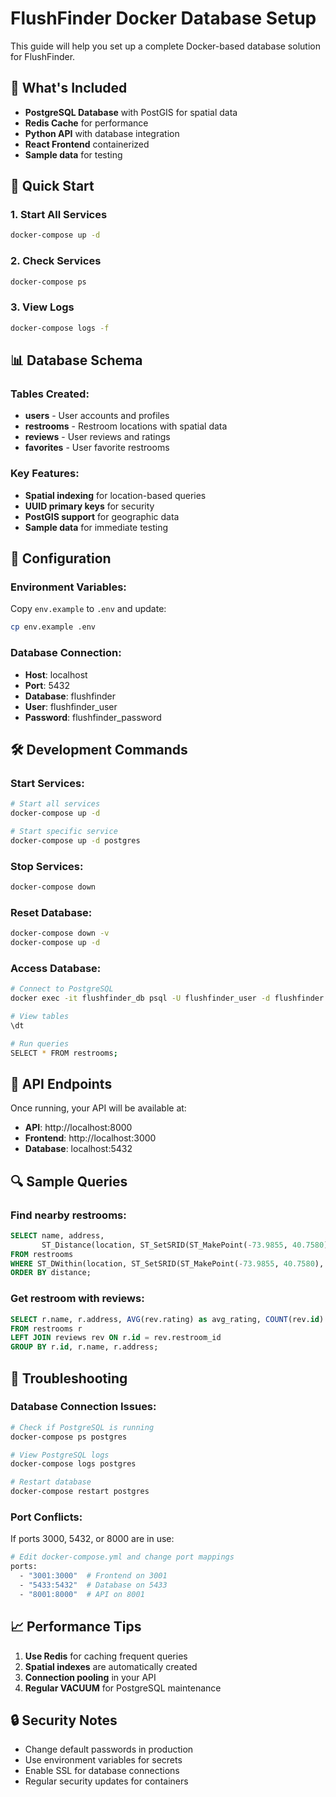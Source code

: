 # FlushFinder Docker Database Setup

This guide will help you set up a complete Docker-based database solution for FlushFinder.

## 🐳 What's Included

- **PostgreSQL Database** with PostGIS for spatial data
- **Redis Cache** for performance
- **Python API** with database integration
- **React Frontend** containerized
- **Sample data** for testing

## 🚀 Quick Start

### 1. Start All Services
```bash
docker-compose up -d
```

### 2. Check Services
```bash
docker-compose ps
```

### 3. View Logs
```bash
docker-compose logs -f
```

## 📊 Database Schema

### Tables Created:
- **users** - User accounts and profiles
- **restrooms** - Restroom locations with spatial data
- **reviews** - User reviews and ratings
- **favorites** - User favorite restrooms

### Key Features:
- **Spatial indexing** for location-based queries
- **UUID primary keys** for security
- **PostGIS support** for geographic data
- **Sample data** for immediate testing

## 🔧 Configuration

### Environment Variables:
Copy `env.example` to `.env` and update:
```bash
cp env.example .env
```

### Database Connection:
- **Host**: localhost
- **Port**: 5432
- **Database**: flushfinder
- **User**: flushfinder_user
- **Password**: flushfinder_password

## 🛠️ Development Commands

### Start Services:
```bash
# Start all services
docker-compose up -d

# Start specific service
docker-compose up -d postgres
```

### Stop Services:
```bash
docker-compose down
```

### Reset Database:
```bash
docker-compose down -v
docker-compose up -d
```

### Access Database:
```bash
# Connect to PostgreSQL
docker exec -it flushfinder_db psql -U flushfinder_user -d flushfinder

# View tables
\dt

# Run queries
SELECT * FROM restrooms;
```

## 📱 API Endpoints

Once running, your API will be available at:
- **API**: http://localhost:8000
- **Frontend**: http://localhost:3000
- **Database**: localhost:5432

## 🔍 Sample Queries

### Find nearby restrooms:
```sql
SELECT name, address, 
       ST_Distance(location, ST_SetSRID(ST_MakePoint(-73.9855, 40.7580), 4326)) as distance
FROM restrooms 
WHERE ST_DWithin(location, ST_SetSRID(ST_MakePoint(-73.9855, 40.7580), 4326), 1000)
ORDER BY distance;
```

### Get restroom with reviews:
```sql
SELECT r.name, r.address, AVG(rev.rating) as avg_rating, COUNT(rev.id) as review_count
FROM restrooms r
LEFT JOIN reviews rev ON r.id = rev.restroom_id
GROUP BY r.id, r.name, r.address;
```

## 🐛 Troubleshooting

### Database Connection Issues:
```bash
# Check if PostgreSQL is running
docker-compose ps postgres

# View PostgreSQL logs
docker-compose logs postgres

# Restart database
docker-compose restart postgres
```

### Port Conflicts:
If ports 3000, 5432, or 8000 are in use:
```bash
# Edit docker-compose.yml and change port mappings
ports:
  - "3001:3000"  # Frontend on 3001
  - "5433:5432"  # Database on 5433
  - "8001:8000"  # API on 8001
```

## 📈 Performance Tips

1. **Use Redis** for caching frequent queries
2. **Spatial indexes** are automatically created
3. **Connection pooling** in your API
4. **Regular VACUUM** for PostgreSQL maintenance

## 🔒 Security Notes

- Change default passwords in production
- Use environment variables for secrets
- Enable SSL for database connections
- Regular security updates for containers
